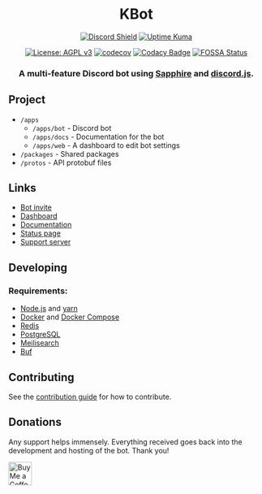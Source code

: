 <div align="center">

# KBot

[![Discord Shield](https://discordapp.com/api/guilds/953375922990506005/widget.png)](https://kbot.ca/discord)
[![Uptime Kuma](https://status.kbot.ca/api/badge/8/status?upLabel=online&downLabel=offline&label=Bot+status)](https://status.kbot.ca/status/kbot)

[![License: AGPL v3](https://img.shields.io/badge/License-AGPL_v3-blue.svg)](https://www.gnu.org/licenses/agpl-3.0)
[![codecov](https://codecov.io/gh/KBot-discord/KBot/branch/main/graph/badge.svg?token=55HGERABJ8)](https://codecov.io/gh/KBot-discord/KBot)
[![Codacy Badge](https://app.codacy.com/project/badge/Grade/b1a776ba1a064d34a1886e3c74c0cada)](https://www.codacy.com/gh/KBot-discord/KBot/dashboard?utm_source=github.com&utm_medium=referral&utm_content=KBot-discord/KBot&utm_campaign=Badge_Grade)
[![FOSSA Status](https://app.fossa.com/api/projects/git%2Bgithub.com%2FKBot-discord%2FKBot.svg?type=shield)](https://app.fossa.com/projects/git%2Bgithub.com%2FKBot-discord%2FKBot?ref=badge_shield)

### A multi-feature Discord bot using [Sapphire](https://www.sapphirejs.dev/) and [discord.js](https://discord.js.org).

</div>

## Project

-   `/apps`
    -   `/apps/bot` - Discord bot
    -   `/apps/docs` - Documentation for the bot
    -   `/apps/web` - A dashboard to edit bot settings
-   `/packages` - Shared packages
-   `/protos` - API protobuf files

## Links

-   [Bot invite](https://discord.com/api/oauth2/authorize?client_id=918237593789947925&permissions=1376425339926&scope=bot)
-   [Dashboard](https://kbot.ca/)
-   [Documentation](https://docs.kbot.ca/)
-   [Status page](https://status.kbot.ca/)
-   [Support server](https://kbot.ca/discord)

## Developing

### Requirements:

-   [Node.js](https://nodejs.org/en/) and [yarn](https://yarnpkg.com/)
-   [Docker](https://www.docker.com/community-edition) and [Docker Compose](https://docs.docker.com/compose/install/)
-   [Redis](https://redis.io/)
-   [PostgreSQL](https://www.postgresql.org/)
-   [Meilisearch](https://www.meilisearch.com/)
-   [Buf](https://github.com/bufbuild/buf)

## Contributing

See the [contribution guide](../../.github/CONTRIBUTING.md) for how to contribute.

## Donations

Any support helps immensely. Everything received goes back into the development and hosting of the bot. Thank you!

<a href='https://ko-fi.com/killbasa' target='_blank'><img style='border:0px;height:46px;' src='https://az743702.vo.msecnd.net/cdn/kofi3.png?v=0' border='0' alt='Buy Me a Coffee at ko-fi.com' />
